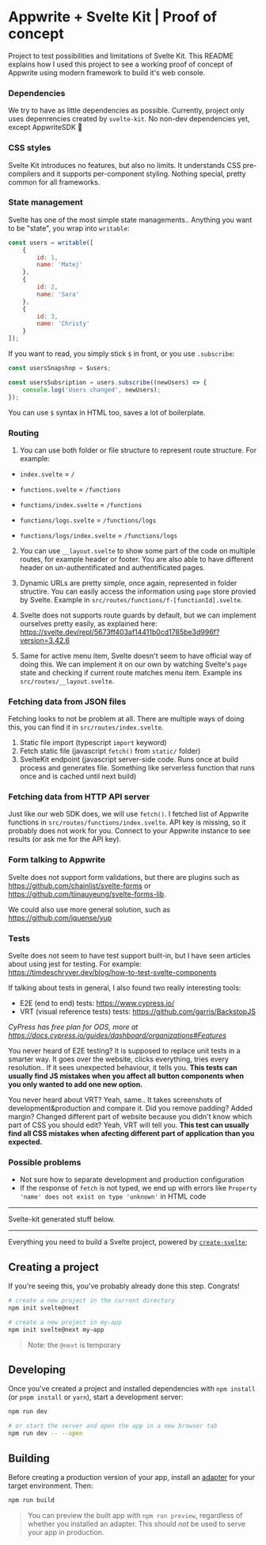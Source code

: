 # Appwrite + Svelte Kit | Proof of concept

Project to test possibilities and limitations of Svelte Kit. This README explains how I used this project to see a working proof of concept of Appwrite using modern framework to build it's web console.

### Dependencies

We try to have as little dependencies as possible. Currently, project only uses depenrencies created by `svelte-kit`. No non-dev dependencies yet, except AppwriteSDK 🤩

### CSS styles

Svelte Kit introduces no features, but also no limits. It understands CSS pre-compilers and it supports per-component styling. Nothing special, pretty common for all frameworks.

### State management

Svelte has one of the most simple state managements.. Anything you want to be "state", you wrap into `writable`:

```js
const users = writable([
	{
		id: 1,
		name: 'Matej'
	},
	{
		id: 2,
		name: 'Sara'
	},
	{
		id: 3,
		name: 'Christy'
	}
]);
```

If you want to read, you simply stick `$` in front, or you use `.subscribe`:

```js
const usersSnapshop = $users;

const usersSubsription = users.subscribe((newUsers) => {
	console.log('Users changed', newUsers);
});
```

You can use `$` syntax in HTML too, saves a lot of boilerplate.

### Routing

1. You can use both folder or file structure to represent route structure. For example:

- `index.svelte` = `/`

- `functions.svelte` = `/functions`
- `functions/index.svelte` = `/functions`

- `functions/logs.svelte` = `/functions/logs`
- `functions/logs/index.svelte` = `/functions/logs`

2. You can use `__layout.svelte` to show some part of the code on multiple routes, for example header or footer. You are also able to have different header on un-authentificated and authentificated pages.

3. Dynamic URLs are pretty simple, once again, represented in folder structire. You can easily access the information using `page` store provied by Svelte. Example in `src/routes/functions/f-[functionId].svelte`.

4. Svelte does not supports route guards by default, but we can implement ourselves pretty easily, as explained here: https://svelte.dev/repl/5673ff403af14411b0cd1785be3d996f?version=3.42.6

5. Same for active menu item, Svelte doesn't seem to have official way of doing this. We can implement it on our own by watching Svelte's `page` state and checking if current route matches menu item. Example ins `src/routes/__layout.svelte`.

### Fetching data from JSON files

Fetching looks to not be problem at all. There are multiple ways of doing this, you can find it in `src/routes/index.svelte`.

1. Static file import (typescript `import` keyword)
2. Fetch static file (javascript `fetch()` from `static/` folder)
3. SvelteKit endpoint (javascript server-side code. Runs once at build process and generates file. Something like serverless function that runs once and is cached until next build)

### Fetching data from HTTP API server

Just like our web SDK does, we will use `fetch()`. I fetched list of Appwrite functions in `src/routes/functions/index.svelte`. API key is missing, so it probably does not work for you. Connect to your Appwrite instance to see results (or ask me for the API key).

### Form talking to Appwrite

Svelte does not support form validations, but there are plugins such as https://github.com/chainlist/svelte-forms or https://github.com/tjinauyeung/svelte-forms-lib.

We could also use more general solution, such as https://github.com/jquense/yup

### Tests

Svelte does not seem to have test support built-in, but I have seen articles about using jest for testing. For example: https://timdeschryver.dev/blog/how-to-test-svelte-components

If talking about tests in general, I also found two really interesting tools:

- E2E (end to end) tests: https://www.cypress.io/
- VRT (visual reference tests) tests: https://github.com/garris/BackstopJS

_CyPress has free plan for OOS, more at https://docs.cypress.io/guides/dashboard/organizations#Features_

You never heard of E2E testing? It is supposed to replace unit tests in a smarter way. It goes over the website, clicks everything, tries every resolution.. If it sees unexpected behaviour, it tells you. **This tests can usually find JS mistakes when you affect all button components when you only wanted to add one new option.**

You never heard about VRT? Yeah, same.. It takes screenshots of development&production and compare it. Did you remove padding? Added margin? Changed different part of website because you didn't know which part of CSS you should edit? Yeah, VRT will tell you. **This test can usually find all CSS mistakes when afecting different part of application than you expected.**

### Possible problems

- Not sure how to separate development and production configuration
- If the response of `fetch` is not typed, we end up with errors like `Property 'name' does not exist on type 'unknown'` in HTML code

---

Svelte-kit generated stuff below.

---

Everything you need to build a Svelte project, powered by [`create-svelte`](https://github.com/sveltejs/kit/tree/master/packages/create-svelte);

## Creating a project

If you're seeing this, you've probably already done this step. Congrats!

```bash
# create a new project in the current directory
npm init svelte@next

# create a new project in my-app
npm init svelte@next my-app
```

> Note: the `@next` is temporary

## Developing

Once you've created a project and installed dependencies with `npm install` (or `pnpm install` or `yarn`), start a development server:

```bash
npm run dev

# or start the server and open the app in a new browser tab
npm run dev -- --open
```

## Building

Before creating a production version of your app, install an [adapter](https://kit.svelte.dev/docs#adapters) for your target environment. Then:

```bash
npm run build
```

> You can preview the built app with `npm run preview`, regardless of whether you installed an adapter. This should _not_ be used to serve your app in production.
